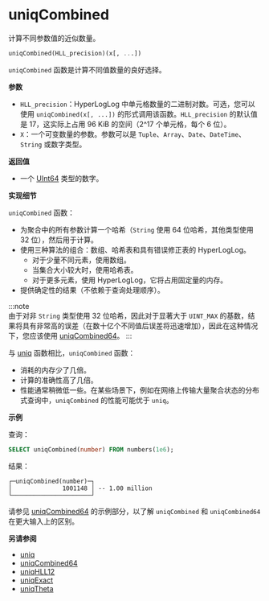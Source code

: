 
# uniqCombined

计算不同参数值的近似数量。

```sql
uniqCombined(HLL_precision)(x[, ...])
```

`uniqCombined` 函数是计算不同值数量的良好选择。

**参数**

- `HLL_precision`：HyperLogLog 中单元格数量的二进制对数。可选，您可以使用 `uniqCombined(x[, ...])` 的形式调用该函数。`HLL_precision` 的默认值是 17，这实际上占用 96 KiB 的空间（2^17 个单元格，每个 6 位）。
- `X`：一个可变数量的参数。参数可以是 `Tuple`、`Array`、`Date`、`DateTime`、`String` 或数字类型。


**返回值**

- 一个 [UInt64](../../../sql-reference/data-types/int-uint.md) 类型的数字。

**实现细节**

`uniqCombined` 函数：

- 为聚合中的所有参数计算一个哈希（`String` 使用 64 位哈希，其他类型使用 32 位），然后用于计算。
- 使用三种算法的组合：数组、哈希表和具有错误修正表的 HyperLogLog。
    - 对于少量不同元素，使用数组。
    - 当集合大小较大时，使用哈希表。
    - 对于更多元素，使用 HyperLogLog，它将占用固定量的内存。
- 提供确定性的结果（不依赖于查询处理顺序）。

:::note    
由于对非 `String` 类型使用 32 位哈希，因此对于显著大于 `UINT_MAX` 的基数，结果将具有非常高的误差（在数十亿个不同值后误差将迅速增加），因此在这种情况下，您应该使用 [uniqCombined64](/sql-reference/aggregate-functions/reference/uniqcombined64)。
:::

与 [uniq](/sql-reference/aggregate-functions/reference/uniq) 函数相比，`uniqCombined` 函数：

- 消耗的内存少了几倍。
- 计算的准确性高了几倍。
- 性能通常稍微低一些。在某些场景下，例如在网络上传输大量聚合状态的分布式查询中，`uniqCombined` 的性能可能优于 `uniq`。

**示例**

查询：

```sql
SELECT uniqCombined(number) FROM numbers(1e6);
```

结果：

```response
┌─uniqCombined(number)─┐
│              1001148 │ -- 1.00 million
└──────────────────────┘
```

请参见 [uniqCombined64](/sql-reference/aggregate-functions/reference/uniqcombined64) 的示例部分，以了解 `uniqCombined` 和 `uniqCombined64` 在更大输入上的区别。

**另请参阅**

- [uniq](/sql-reference/aggregate-functions/reference/uniq)
- [uniqCombined64](/sql-reference/aggregate-functions/reference/uniqcombined64)
- [uniqHLL12](/sql-reference/aggregate-functions/reference/uniqhll12)
- [uniqExact](/sql-reference/aggregate-functions/reference/uniqexact)
- [uniqTheta](/sql-reference/aggregate-functions/reference/uniqthetasketch)
